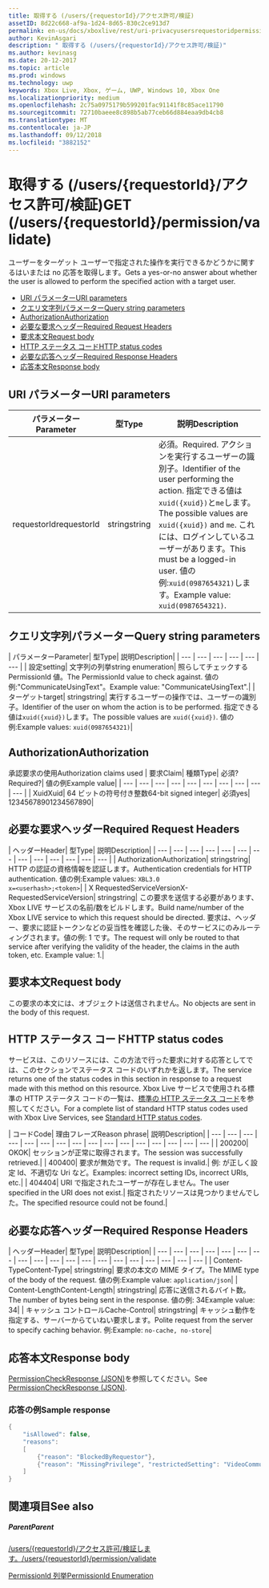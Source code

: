 ```yaml
---
title: 取得する (/users/{requestorId}/アクセス許可/検証)
assetID: 8d22c668-af9a-1d24-8d65-830c2ce913d7
permalink: en-us/docs/xboxlive/rest/uri-privacyusersrequestoridpermissionvalidateget.html
author: KevinAsgari
description: " 取得する (/users/{requestorId}/アクセス許可/検証)"
ms.author: kevinasg
ms.date: 20-12-2017
ms.topic: article
ms.prod: windows
ms.technology: uwp
keywords: Xbox Live, Xbox, ゲーム, UWP, Windows 10, Xbox One
ms.localizationpriority: medium
ms.openlocfilehash: 2c75a0975179b599201fac91141f8c85ace11790
ms.sourcegitcommit: 72710baeee8c898b5ab77ceb66d884eaa9db4cb8
ms.translationtype: MT
ms.contentlocale: ja-JP
ms.lasthandoff: 09/12/2018
ms.locfileid: "3882152"
---
```

# <a name="get-usersrequestoridpermissionvalidate"></a><span data-ttu-id="d71e5-104">取得する (/users/{requestorId}/アクセス許可/検証)</span><span class="sxs-lookup"><span data-stu-id="d71e5-104">GET (/users/{requestorId}/permission/validate)</span></span>
<span data-ttu-id="d71e5-105">ユーザーをターゲット ユーザーで指定された操作を実行できるかどうかに関するはいまたは no 応答を取得します。</span><span class="sxs-lookup"><span data-stu-id="d71e5-105">Gets a yes-or-no answer about whether the user is allowed to perform the specified action with a target user.</span></span>

  * [<span data-ttu-id="d71e5-106">URI パラメーター</span><span class="sxs-lookup"><span data-stu-id="d71e5-106">URI parameters</span></span>](#ID4EQ)
  * [<span data-ttu-id="d71e5-107">クエリ文字列パラメーター</span><span class="sxs-lookup"><span data-stu-id="d71e5-107">Query string parameters</span></span>](#ID4E2)
  * [<span data-ttu-id="d71e5-108">Authorization</span><span class="sxs-lookup"><span data-stu-id="d71e5-108">Authorization</span></span>](#ID4EDC)
  * [<span data-ttu-id="d71e5-109">必要な要求ヘッダー</span><span class="sxs-lookup"><span data-stu-id="d71e5-109">Required Request Headers</span></span>](#ID4EID)
  * [<span data-ttu-id="d71e5-110">要求本文</span><span class="sxs-lookup"><span data-stu-id="d71e5-110">Request body</span></span>](#ID4ETE)
  * [<span data-ttu-id="d71e5-111">HTTP ステータス コード</span><span class="sxs-lookup"><span data-stu-id="d71e5-111">HTTP status codes</span></span>](#ID4E5E)
  * [<span data-ttu-id="d71e5-112">必要な応答ヘッダー</span><span class="sxs-lookup"><span data-stu-id="d71e5-112">Required Response Headers</span></span>](#ID4ETG)
  * [<span data-ttu-id="d71e5-113">応答本文</span><span class="sxs-lookup"><span data-stu-id="d71e5-113">Response body</span></span>](#ID4EKAAC)

<a id="ID4EQ"></a>


## <a name="uri-parameters"></a><span data-ttu-id="d71e5-114">URI パラメーター</span><span class="sxs-lookup"><span data-stu-id="d71e5-114">URI parameters</span></span>

| <span data-ttu-id="d71e5-115">パラメーター</span><span class="sxs-lookup"><span data-stu-id="d71e5-115">Parameter</span></span>| <span data-ttu-id="d71e5-116">型</span><span class="sxs-lookup"><span data-stu-id="d71e5-116">Type</span></span>| <span data-ttu-id="d71e5-117">説明</span><span class="sxs-lookup"><span data-stu-id="d71e5-117">Description</span></span>|
| --- | --- | --- |
| <span data-ttu-id="d71e5-118">requestorId</span><span class="sxs-lookup"><span data-stu-id="d71e5-118">requestorId</span></span>| <span data-ttu-id="d71e5-119">string</span><span class="sxs-lookup"><span data-stu-id="d71e5-119">string</span></span>| <span data-ttu-id="d71e5-120">必須。</span><span class="sxs-lookup"><span data-stu-id="d71e5-120">Required.</span></span> <span data-ttu-id="d71e5-121">アクションを実行するユーザーの識別子。</span><span class="sxs-lookup"><span data-stu-id="d71e5-121">Identifier of the user performing the action.</span></span> <span data-ttu-id="d71e5-122">指定できる値は<code>xuid({xuid})</code>と<code>me</code>します。</span><span class="sxs-lookup"><span data-stu-id="d71e5-122">The possible values are <code>xuid({xuid})</code> and <code>me</code>.</span></span> <span data-ttu-id="d71e5-123">これには、ログインしているユーザーがあります。</span><span class="sxs-lookup"><span data-stu-id="d71e5-123">This must be a logged-in user.</span></span> <span data-ttu-id="d71e5-124">値の例:<code>xuid(0987654321)</code>します。</span><span class="sxs-lookup"><span data-stu-id="d71e5-124">Example value: <code>xuid(0987654321)</code>.</span></span>|

<a id="ID4E2"></a>


## <a name="query-string-parameters"></a><span data-ttu-id="d71e5-125">クエリ文字列パラメーター</span><span class="sxs-lookup"><span data-stu-id="d71e5-125">Query string parameters</span></span>

| <span data-ttu-id="d71e5-126">パラメーター</span><span class="sxs-lookup"><span data-stu-id="d71e5-126">Parameter</span></span>| <span data-ttu-id="d71e5-127">型</span><span class="sxs-lookup"><span data-stu-id="d71e5-127">Type</span></span>| <span data-ttu-id="d71e5-128">説明</span><span class="sxs-lookup"><span data-stu-id="d71e5-128">Description</span></span>|
| --- | --- | --- | --- | --- | --- |
| <span data-ttu-id="d71e5-129">設定</span><span class="sxs-lookup"><span data-stu-id="d71e5-129">setting</span></span>| <span data-ttu-id="d71e5-130">文字列の列挙</span><span class="sxs-lookup"><span data-stu-id="d71e5-130">string enumeration</span></span>| <span data-ttu-id="d71e5-131">照らしてチェックする PermissionId 値。</span><span class="sxs-lookup"><span data-stu-id="d71e5-131">The PermissionId value to check against.</span></span> <span data-ttu-id="d71e5-132">値の例:"CommunicateUsingText"。</span><span class="sxs-lookup"><span data-stu-id="d71e5-132">Example value: "CommunicateUsingText".</span></span>|
| <span data-ttu-id="d71e5-133">ターゲット</span><span class="sxs-lookup"><span data-stu-id="d71e5-133">target</span></span>| <span data-ttu-id="d71e5-134">string</span><span class="sxs-lookup"><span data-stu-id="d71e5-134">string</span></span>| <span data-ttu-id="d71e5-135">実行するユーザーの操作では、ユーザーの識別子。</span><span class="sxs-lookup"><span data-stu-id="d71e5-135">Identifier of the user on whom the action is to be performed.</span></span> <span data-ttu-id="d71e5-136">指定できる値は<code>xuid({xuid})</code>します。</span><span class="sxs-lookup"><span data-stu-id="d71e5-136">The possible values are <code>xuid({xuid})</code>.</span></span> <span data-ttu-id="d71e5-137">値の例:</span><span class="sxs-lookup"><span data-stu-id="d71e5-137">Example values:</span></span> <code>xuid(0987654321)</code>|

<a id="ID4EDC"></a>


## <a name="authorization"></a><span data-ttu-id="d71e5-138">Authorization</span><span class="sxs-lookup"><span data-stu-id="d71e5-138">Authorization</span></span>

<span data-ttu-id="d71e5-139">承認要求の使用</span><span class="sxs-lookup"><span data-stu-id="d71e5-139">Authorization claims used</span></span> | <span data-ttu-id="d71e5-140">要求</span><span class="sxs-lookup"><span data-stu-id="d71e5-140">Claim</span></span>| <span data-ttu-id="d71e5-141">種類</span><span class="sxs-lookup"><span data-stu-id="d71e5-141">Type</span></span>| <span data-ttu-id="d71e5-142">必須?</span><span class="sxs-lookup"><span data-stu-id="d71e5-142">Required?</span></span>| <span data-ttu-id="d71e5-143">値の例</span><span class="sxs-lookup"><span data-stu-id="d71e5-143">Example value</span></span>|
| --- | --- | --- | --- | --- | --- | --- | --- | --- | --- |
| <span data-ttu-id="d71e5-144">Xuid</span><span class="sxs-lookup"><span data-stu-id="d71e5-144">Xuid</span></span>| <span data-ttu-id="d71e5-145">64 ビットの符号付き整数</span><span class="sxs-lookup"><span data-stu-id="d71e5-145">64-bit signed integer</span></span>| <span data-ttu-id="d71e5-146">必須</span><span class="sxs-lookup"><span data-stu-id="d71e5-146">yes</span></span>| <span data-ttu-id="d71e5-147">1234567890</span><span class="sxs-lookup"><span data-stu-id="d71e5-147">1234567890</span></span>|

<a id="ID4EID"></a>


## <a name="required-request-headers"></a><span data-ttu-id="d71e5-148">必要な要求ヘッダー</span><span class="sxs-lookup"><span data-stu-id="d71e5-148">Required Request Headers</span></span>

| <span data-ttu-id="d71e5-149">ヘッダー</span><span class="sxs-lookup"><span data-stu-id="d71e5-149">Header</span></span>| <span data-ttu-id="d71e5-150">型</span><span class="sxs-lookup"><span data-stu-id="d71e5-150">Type</span></span>| <span data-ttu-id="d71e5-151">説明</span><span class="sxs-lookup"><span data-stu-id="d71e5-151">Description</span></span>|
| --- | --- | --- | --- | --- | --- | --- | --- | --- | --- | --- | --- | --- |
| <span data-ttu-id="d71e5-152">Authorization</span><span class="sxs-lookup"><span data-stu-id="d71e5-152">Authorization</span></span>| <span data-ttu-id="d71e5-153">string</span><span class="sxs-lookup"><span data-stu-id="d71e5-153">string</span></span>| <span data-ttu-id="d71e5-154">HTTP の認証の資格情報を認証します。</span><span class="sxs-lookup"><span data-stu-id="d71e5-154">Authentication credentials for HTTP authentication.</span></span> <span data-ttu-id="d71e5-155">値の例:</span><span class="sxs-lookup"><span data-stu-id="d71e5-155">Example values:</span></span> <code>XBL3.0 x=&lt;userhash>;&lt;token></code>|
| <span data-ttu-id="d71e5-156">X RequestedServiceVersion</span><span class="sxs-lookup"><span data-stu-id="d71e5-156">X-RequestedServiceVersion</span></span>| <span data-ttu-id="d71e5-157">string</span><span class="sxs-lookup"><span data-stu-id="d71e5-157">string</span></span>| <span data-ttu-id="d71e5-158">この要求を送信する必要があります、Xbox LIVE サービスの名前/数をビルドします。</span><span class="sxs-lookup"><span data-stu-id="d71e5-158">Build name/number of the Xbox LIVE service to which this request should be directed.</span></span> <span data-ttu-id="d71e5-159">要求は、ヘッダー、要求に認証トークンなどの妥当性を確認した後、そのサービスにのみルーティングされます。値の例: 1 です。</span><span class="sxs-lookup"><span data-stu-id="d71e5-159">The request will only be routed to that service after verifying the validity of the header, the claims in the auth token, etc. Example value: 1.</span></span>|

<a id="ID4ETE"></a>


## <a name="request-body"></a><span data-ttu-id="d71e5-160">要求本文</span><span class="sxs-lookup"><span data-stu-id="d71e5-160">Request body</span></span>

<span data-ttu-id="d71e5-161">この要求の本文には、オブジェクトは送信されません。</span><span class="sxs-lookup"><span data-stu-id="d71e5-161">No objects are sent in the body of this request.</span></span>

<a id="ID4E5E"></a>


## <a name="http-status-codes"></a><span data-ttu-id="d71e5-162">HTTP ステータス コード</span><span class="sxs-lookup"><span data-stu-id="d71e5-162">HTTP status codes</span></span>

<span data-ttu-id="d71e5-163">サービスは、このリソースには、この方法で行った要求に対する応答としてでは、このセクションでステータス コードのいずれかを返します。</span><span class="sxs-lookup"><span data-stu-id="d71e5-163">The service returns one of the status codes in this section in response to a request made with this method on this resource.</span></span> <span data-ttu-id="d71e5-164">Xbox Live サービスで使用される標準の HTTP ステータス コードの一覧は、[標準の HTTP ステータス コード](../../additional/httpstatuscodes.md)を参照してください。</span><span class="sxs-lookup"><span data-stu-id="d71e5-164">For a complete list of standard HTTP status codes used with Xbox Live Services, see [Standard HTTP status codes](../../additional/httpstatuscodes.md).</span></span>

| <span data-ttu-id="d71e5-165">コード</span><span class="sxs-lookup"><span data-stu-id="d71e5-165">Code</span></span>| <span data-ttu-id="d71e5-166">理由フレーズ</span><span class="sxs-lookup"><span data-stu-id="d71e5-166">Reason phrase</span></span>| <span data-ttu-id="d71e5-167">説明</span><span class="sxs-lookup"><span data-stu-id="d71e5-167">Description</span></span>|
| --- | --- | --- | --- | --- | --- | --- | --- | --- | --- | --- | --- | --- | --- | --- | --- |
| <span data-ttu-id="d71e5-168">200</span><span class="sxs-lookup"><span data-stu-id="d71e5-168">200</span></span>| <span data-ttu-id="d71e5-169">OK</span><span class="sxs-lookup"><span data-stu-id="d71e5-169">OK</span></span>| <span data-ttu-id="d71e5-170">セッションが正常に取得されます。</span><span class="sxs-lookup"><span data-stu-id="d71e5-170">The session was successfully retrieved.</span></span>|
| <span data-ttu-id="d71e5-171">400</span><span class="sxs-lookup"><span data-stu-id="d71e5-171">400</span></span>| <span data-ttu-id="d71e5-172">要求が無効です。</span><span class="sxs-lookup"><span data-stu-id="d71e5-172">The request is invalid.</span></span>| <span data-ttu-id="d71e5-173">例: が正しく設定 Id、不適切な Uri など。</span><span class="sxs-lookup"><span data-stu-id="d71e5-173">Examples: incorrect setting IDs, incorrect URIs, etc.</span></span>|
| <span data-ttu-id="d71e5-174">404</span><span class="sxs-lookup"><span data-stu-id="d71e5-174">404</span></span>| <span data-ttu-id="d71e5-175">URI で指定されたユーザーが存在しません。</span><span class="sxs-lookup"><span data-stu-id="d71e5-175">The user specified in the URI does not exist.</span></span>| <span data-ttu-id="d71e5-176">指定されたリソースは見つかりませんでした。</span><span class="sxs-lookup"><span data-stu-id="d71e5-176">The specified resource could not be found.</span></span>|

<a id="ID4ETG"></a>


## <a name="required-response-headers"></a><span data-ttu-id="d71e5-177">必要な応答ヘッダー</span><span class="sxs-lookup"><span data-stu-id="d71e5-177">Required Response Headers</span></span>

| <span data-ttu-id="d71e5-178">ヘッダー</span><span class="sxs-lookup"><span data-stu-id="d71e5-178">Header</span></span>| <span data-ttu-id="d71e5-179">型</span><span class="sxs-lookup"><span data-stu-id="d71e5-179">Type</span></span>| <span data-ttu-id="d71e5-180">説明</span><span class="sxs-lookup"><span data-stu-id="d71e5-180">Description</span></span>|
| --- | --- | --- | --- | --- | --- | --- | --- | --- | --- | --- | --- | --- | --- | --- | --- | --- | --- | --- |
| <span data-ttu-id="d71e5-181">Content-Type</span><span class="sxs-lookup"><span data-stu-id="d71e5-181">Content-Type</span></span>| <span data-ttu-id="d71e5-182">string</span><span class="sxs-lookup"><span data-stu-id="d71e5-182">string</span></span>| <span data-ttu-id="d71e5-183">要求の本文の MIME タイプ。</span><span class="sxs-lookup"><span data-stu-id="d71e5-183">The MIME type of the body of the request.</span></span> <span data-ttu-id="d71e5-184">値の例:</span><span class="sxs-lookup"><span data-stu-id="d71e5-184">Example value:</span></span> <code>application/json</code>|
| <span data-ttu-id="d71e5-185">Content-Length</span><span class="sxs-lookup"><span data-stu-id="d71e5-185">Content-Length</span></span>| <span data-ttu-id="d71e5-186">string</span><span class="sxs-lookup"><span data-stu-id="d71e5-186">string</span></span>| <span data-ttu-id="d71e5-187">応答に送信されるバイト数。</span><span class="sxs-lookup"><span data-stu-id="d71e5-187">The number of bytes being sent in the response.</span></span> <span data-ttu-id="d71e5-188">値の例: 34</span><span class="sxs-lookup"><span data-stu-id="d71e5-188">Example value: 34</span></span>|
| <span data-ttu-id="d71e5-189">キャッシュ コントロール</span><span class="sxs-lookup"><span data-stu-id="d71e5-189">Cache-Control</span></span>| <span data-ttu-id="d71e5-190">string</span><span class="sxs-lookup"><span data-stu-id="d71e5-190">string</span></span>| <span data-ttu-id="d71e5-191">キャッシュ動作を指定する、サーバーからていねい要求します。</span><span class="sxs-lookup"><span data-stu-id="d71e5-191">Polite request from the server to specify caching behavior.</span></span> <span data-ttu-id="d71e5-192">例:</span><span class="sxs-lookup"><span data-stu-id="d71e5-192">Example:</span></span> <code>no-cache, no-store</code>|

<a id="ID4EKAAC"></a>


## <a name="response-body"></a><span data-ttu-id="d71e5-193">応答本文</span><span class="sxs-lookup"><span data-stu-id="d71e5-193">Response body</span></span>

<span data-ttu-id="d71e5-194">[PermissionCheckResponse (JSON)](../../json/json-permissioncheckresponse.md)を参照してください。</span><span class="sxs-lookup"><span data-stu-id="d71e5-194">See [PermissionCheckResponse (JSON)](../../json/json-permissioncheckresponse.md).</span></span>

<a id="ID4EWAAC"></a>


### <a name="sample-response"></a><span data-ttu-id="d71e5-195">応答の例</span><span class="sxs-lookup"><span data-stu-id="d71e5-195">Sample response</span></span>


```cpp
{
    "isAllowed": false,
    "reasons":
    [
        {"reason": "BlockedByRequestor"},
        {"reason": "MissingPrivilege", "restrictedSetting": "VideoCommunications"}
    ]
}

```


<a id="ID4EABAC"></a>


## <a name="see-also"></a><span data-ttu-id="d71e5-196">関連項目</span><span class="sxs-lookup"><span data-stu-id="d71e5-196">See also</span></span>

<a id="ID4ECBAC"></a>


##### <a name="parent"></a><span data-ttu-id="d71e5-197">Parent</span><span class="sxs-lookup"><span data-stu-id="d71e5-197">Parent</span></span>

[<span data-ttu-id="d71e5-198">/users/{requestorId}/アクセス許可/検証します。</span><span class="sxs-lookup"><span data-stu-id="d71e5-198">/users/{requestorId}/permission/validate</span></span>](uri-privacyusersrequestoridpermissionvalidate.md)

 [<span data-ttu-id="d71e5-199">PermissionId 列挙</span><span class="sxs-lookup"><span data-stu-id="d71e5-199">PermissionId Enumeration</span></span>](../../enums/privacy-enum-permissionid.md)
